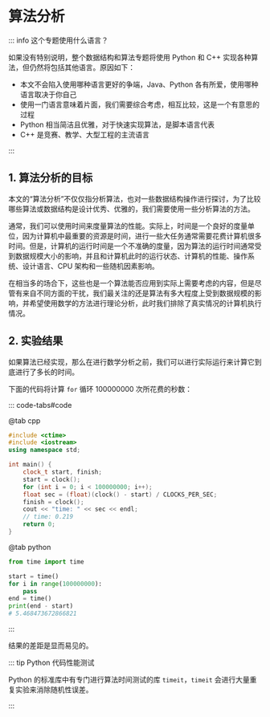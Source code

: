 # 算法分析

::: info 这个专题使用什么语言？

如果没有特别说明，整个数据结构和算法专题将使用 Python 和 C++ 实现各种算法，但仍然将包括其他语言。原因如下：
- 本文不会陷入使用哪种语言更好的争端，Java、Python 各有所爱，使用哪种语言取决于你自己
- 使用一门语言意味着片面，我们需要综合考虑，相互比较，这是一个有意思的过程
- Python 相当简洁且优雅，对于快速实现算法，是脚本语言代表
- C++ 是竞赛、教学、大型工程的主流语言

:::

## 1. 算法分析的目标

本文的“算法分析”不仅仅指分析算法，也对一些数据结构操作进行探讨，为了比较哪些算法或数据结构是设计优秀、优雅的，我们需要使用一些分析算法的方法。

通常，我们可以使用时间来度量算法的性能。实际上，时间是一个良好的度量单位，因为计算机中最重要的资源是时间，进行一些大任务通常需要花费计算机很多时间。但是，计算机的运行时间是一个不准确的度量，因为算法的运行时间通常受到数据规模大小的影响，并且和计算机此时的运行状态、计算机的性能、操作系统、设计语言、CPU 架构和一些随机因素影响。

在相当多的场合下，这些也是一个算法能否应用到实际上需要考虑的内容，但是尽管有来自不同方面的干扰，我们最关注的还是算法有多大程度上受到数据规模的影响，并希望使用数学的方法进行理论分析，此时我们排除了真实情况的计算机执行情况。

## 2. 实验结果

如果算法已经实现，那么在进行数学分析之前，我们可以进行实际运行来计算它到底进行了多长的时间。

下面的代码将计算 `for` 循环 $100000000$ 次所花费的秒数：

::: code-tabs#code

@tab cpp

```cpp
#include <ctime>
#include <iostream>
using namespace std;

int main() {
    clock_t start, finish;
    start = clock();
    for (int i = 0; i < 100000000; i++);
    float sec = (float)(clock() - start) / CLOCKS_PER_SEC;
    finish = clock();
    cout << "time: " << sec << endl;
    // time: 0.219
    return 0;
}
```

@tab python

```python
from time import time

start = time()
for i in range(100000000):
    pass
end = time()
print(end - start)
# 5.468473672866821
```

:::

结果的差距是显而易见的。

::: tip Python 代码性能测试

Python 的标准库中有专门进行算法时间测试的库 `timeit`，`timeit` 会进行大量重复实验来消除随机性误差。

:::
